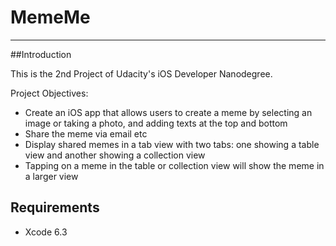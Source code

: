 # MemeMe

---

##Introduction

This is the 2nd Project of Udacity's iOS Developer Nanodegree.

Project Objectives:

* Create an iOS app that allows users to create a meme by selecting an image or taking a photo, and adding texts at the top and bottom
* Share the meme via email etc
* Display shared memes in a tab view with two tabs: one showing a table view and another showing a collection view
* Tapping on a meme in the table or collection view will show the meme in a larger view

## Requirements
* Xcode 6.3
